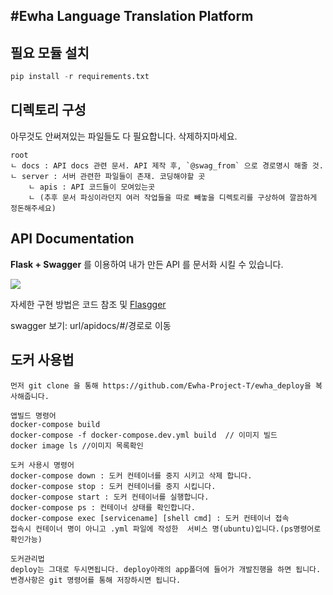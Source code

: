 #Ewha Language Translation Platform
---

## 필요 모듈 설치

```python
pip install -r requirements.txt
```

## 디렉토리 구성

아무것도 안써져있는 파일들도 다 필요합니다. 삭제하지마세요.

```
root
ㄴ docs : API docs 관련 문서. API 제작 후, `@swag_from` 으로 경로명시 해줄 것.
ㄴ server : 서버 관련한 파일들이 존재. 코딩해야할 곳
    ㄴ apis : API 코드들이 모여있는곳
    ㄴ (추후 문서 파싱이라던지 여러 작업들을 따로 빼놓을 디렉토리를 구상하여 깔끔하게 정돈해주세요)
```

## API Documentation

**Flask + Swagger** 를 이용하여 내가 만든 API 를 문서화 시킬 수 있습니다.

![](https://i.imgur.com/i49F4mw.png)

자세한 구현 방법은 코드 참조 및 [Flasgger](https://github.com/flasgger/flasgger)

swagger 보기:
url/apidocs/#/경로로 이동

## 도커 사용법
```
먼저 git clone 을 통해 https://github.com/Ewha-Project-T/ewha_deploy을 복사해줍니다.
```
```
앱빌드 명령어
docker-compose build
docker-compose -f docker-compose.dev.yml build  // 이미지 빌드 
docker image ls //이미지 목록확인
```

```
도커 사용시 명령어
docker-compose down : 도커 컨테이너를 중지 시키고 삭제 합니다.
docker-compose stop : 도커 컨테이너를 중지 시킵니다. 
docker-compose start : 도커 컨테이너를 실행합니다. 
docker-compose ps : 컨테이너 상태를 확인합니다.
docker-compose exec [servicename] [shell cmd] : 도커 컨테이너 접속 
접속시 컨테이너 명이 아니고 .yml 파일에 작성한  서비스 명(ubuntu)입니다.(ps명령어로 확인가능)
```

```
도커관리법
deploy는 그대로 두시면됩니다. deploy아래의 app폴더에 들어가 개발진행을 하면 됩니다.
변경사항은 git 명령어를 통해 저장하시면 됩니다.
```


